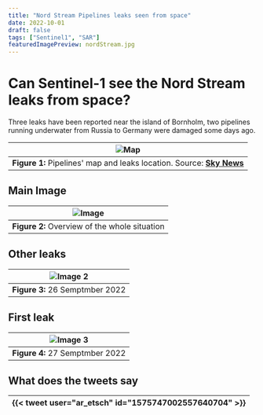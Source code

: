 ```yaml
---
title: "Nord Stream Pipelines leaks seen from space"
date: 2022-10-01
draft: false
tags: ["Sentinel1", "SAR"]
featuredImagePreview: nordStream.jpg
---
```


# Can Sentinel-1 see the Nord Stream leaks from space?

Three leaks have been reported near the island of Bornholm, two pipelines running underwater from Russia to Germany were damaged some days ago.

| ![Map](/firstPostImages/skynews-nord-stream-gas-leak_5912785.jpg) |
|:--:|
| **Figure 1:** Pipelines' map and leaks location. Source: [**Sky News**](https://news.sky.com/story/kremlin-says-it-cant-rule-out-sabotage-after-mysterious-damage-to-russia-germany-gas-pipelines-prompts-warnings-12706208) |

## Main Image
| ![Image](/firstPostImages/nordStream.jpg) |
|:--:|
| **Figure 2:** Overview of the whole situation |

## Other leaks
| ![Image 2](/firstPostImages/nordStream_2.jpg) |
|:--:|
| **Figure 3:** 26 Semptmber 2022 |

## First leak
| ![Image 3](/firstPostImages/nordStream_1.jpg) |
|:--:|
| **Figure 4:** 27 Semptmber 2022 |

## What does the tweets say
| {{< tweet user="ar_etsch" id="1575747002557640704" >}} |
|:--:|

